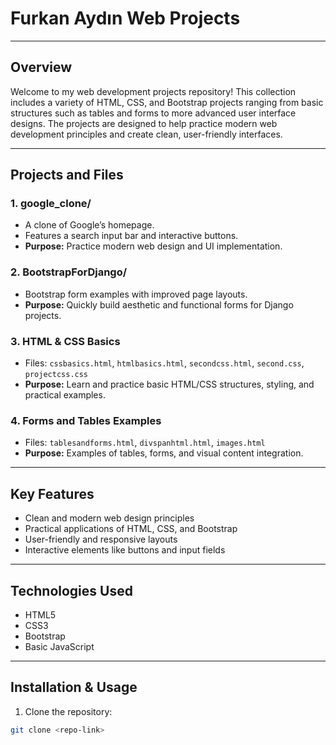 # Furkan Aydın Web Projects

---

## Overview
Welcome to my web development projects repository! This collection includes a variety of HTML, CSS, and Bootstrap projects ranging from basic structures such as tables and forms to more advanced user interface designs. The projects are designed to help practice modern web development principles and create clean, user-friendly interfaces.

---

## Projects and Files

### 1. **google_clone/**
- A clone of Google’s homepage.
- Features a search input bar and interactive buttons.
- **Purpose:** Practice modern web design and UI implementation.

### 2. **BootstrapForDjango/**
- Bootstrap form examples with improved page layouts.
- **Purpose:** Quickly build aesthetic and functional forms for Django projects.

### 3. **HTML & CSS Basics**
- Files: `cssbasics.html`, `htmlbasics.html`, `secondcss.html`, `second.css`, `projectcss.css`
- **Purpose:** Learn and practice basic HTML/CSS structures, styling, and practical examples.

### 4. **Forms and Tables Examples**
- Files: `tablesandforms.html`, `divspanhtml.html`, `images.html`
- **Purpose:** Examples of tables, forms, and visual content integration.

---

## Key Features
- Clean and modern web design principles
- Practical applications of HTML, CSS, and Bootstrap
- User-friendly and responsive layouts
- Interactive elements like buttons and input fields

---

## Technologies Used
- HTML5  
- CSS3  
- Bootstrap  
- Basic JavaScript

---

## Installation & Usage
1. Clone the repository:  
```bash
git clone <repo-link>
